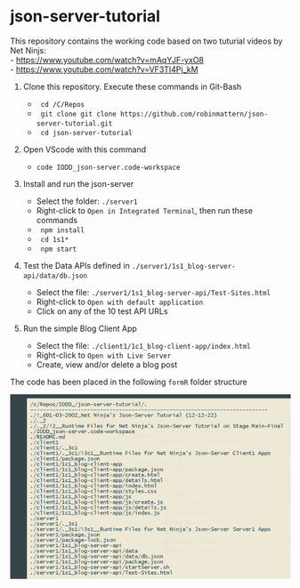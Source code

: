 # json-server-tutorial

This repository contains the working code based on two tuturial videos by Net Ninjs:   
     - https://www.youtube.com/watch?v=mAqYJF-yxO8   
     - https://www.youtube.com/watch?v=VF3TI4Pj_kM

  1. Clone this repository. Execute these commands in Git-Bash   
     - ` cd /C/Repos`
     - ` git clone git clone https://github.com/robinmattern/json-server-tutorial.git` 
     - ` cd json-server-tutorial` <p>
  
  2. Open VScode with this command    
     - `code IODD_json-server.code-workspace` <p>

  3. Install and run the json-server
     - Select the folder: `./server1` 
     - Right-click to `Open in Integrated Terminal`, then run these commands    
     - ` npm install` 
     - ` cd 1s1*`    
     - ` npm start` <p>
    
  4. Test the Data APIs defined in `./server1/1s1_blog-server-api/data/db.json`     
     - Select the file: `./server1/1s1_blog-server-api/Test-Sites.html`   
     - Right-click to `Open with default application`
     - Click on any of the 10 test API URLs   <p>    
    
  5. Run the simple Blog Client App     
     - Select the file: `./client1/1c1_blog-client-app/index.html`
     - Right-click to `Open with Live Server`
     - Create, view and/or delete a blog post  

The code has been placed in the following `formR` folder structure

  ![filelist](._2/!2__Runtime%20Files%20for%20Net%20Ninja's%20Json-Server%20Tutorial/fr21212.03_Json-Tutorial_filelist.png)
    